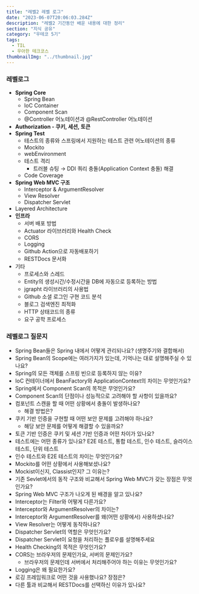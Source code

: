 ```yaml
---
title: "레벨2 레벨 로그"
date: "2023-06-07T20:06:03.284Z"
description: "레벨2 기간동안 배운 내용에 대한 정리"
section: "지식 공유" 
category: "우테코 5기"
tags:
  - TIL
  - 우아한 테크코스
thumbnailImg: "../thumbnail.jpg"
---
```


### 레벨로그

- **Spring Core**
  - Spring Bean
  - IoC Container
  - Component Scan
  - @Controller 어노테이션과 @RestController 어노테이션
- **Authorization - 쿠키, 세션, 토큰**
- **Spring Test**
  - 테스트의 종류와 스프링에서 지원하는 테스트 관련 어노테이션의 종류
  - Mockito
  - webEnvironment
  - 테스트 격리
    - 트러블 슈팅 → DDl 쿼리 충돌(Application Context 충돌) 해결
  - Code Coverage
- **Spring Web MVC 구조**
  - Interceptor & ArgumentResolver
  - View Resolver
  - Dispatcher Servlet
- Layered Architecture
- **인프라**
  - 서버 배포 방법
  - Actuator 라이브러리와 Health Check
  - CORS
  - Logging
  - Github Action으로 자동배포하기
  - RESTDocs 문서화
- 기타
  - 프로세스와 스레드
  - Entity의 생성시간/수정시간을 DB에 자동으로 등록하는 방법
  - jgrapht 라이브러리의 사용법
  - Github 소셜 로그인 구현 코드 분석
  - 블로그 검색엔진 최적화
  - HTTP 상태코드의 종류
  - 요구 공학 프로세스

### 레벨로그 질문지

- Spring Bean들은 Spring 내에서 어떻게 관리되나요? (생명주기와 결합해서)
- Spring Bean의 Scope에는 여러가지가 있는데, 기억나는 대로 설명해주실 수 있나요?
- Spring의 모든 객체를 스프링 빈으로 등록하지 않는 이유?
- IoC 컨테이너에서 BeanFactory와 ApplicationContext의 차이는 무엇인가요?
- Spring에서 Component Scan의 목적은 무엇인가요?
- Component Scan의 단점이나 성능적으로 고려해야 할 사항이 있을까요?
- 컴포넌트 스캔을 할 때 어떤 상황에서 충돌이 발생하나요?
  - 해결 방법은?
- 쿠키 기반 인증을 구현할 때 어떤 보안 문제를 고려해야 하나요?
  - 해당 보안 문제를 어떻게 해결할 수 있을까요?
- 토큰 기반 인증은 쿠키 및 세션 기반 인증과 어떤 차이가 있나요?
- 테스트에는 어떤 종류가 있나요?
  E2E 테스트, 통합 테스트, 인수 테스트, 슬라이스 테스트, 단위 테스트
- 인수 테스트와 E2E 테스트의 차이는 무엇인가요?
- Mockito를 어떤 상황에서 사용해보셨나요?
- Mockist이신지, Classist인지? 그 이유는?
- 기존 Sevlet에서의 동작 구조와 비교해서 Spring Web MVC가 갖는 장점은 무엇인가요?
- Spring Web MVC 구조가 나오게 된 배경을 알고 있나요?
- Interceptor는 Filter와 어떻게 다른가요?
- Interceptor와 ArgumentResolver의 차이는?
- Interceptor와 ArgumentResolver를 왜(어떤 상황에서) 사용하셨나요?
- View Resolver는 어떻게 동작하나요?
- Dispatcher Servlet의 역할은 무엇인가요?
- Dispatcher Servlet이 요청을 처리하는 플로우를 설명해주세요
- Health Checking의 목적은 무엇인가요?
- CORS는 브라우저의 문제인가요, 서버의 문제인가요?
  - 브라우저의 문제인데 서버에서 처리해주어야 하는 이유는 무엇인가요?
- Logging은 왜 필요한가요?
- 로깅 프레임워크로 어떤 것을 사용했나요? 장점은?
- 다른 툴과 비교해서 RESTDocs를 선택하신 이유가 있나요?
